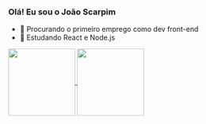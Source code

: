 ### Olá! Eu sou o João Scarpim

- 🔭 Procurando o primeiro emprego como dev front-end
- 🌱 Estudando React e Node.js


<div>
      <a href="https://github.com/Joao-Scarpim">
     <img height="135em" align="center" src="https://github-readme-stats.vercel.app/api?username=Joao-Scarpim&hide=prs,issues,contribs&count_private=true&show_icons=true&theme=rose_pine" />
     <img height="135em" align="center" src="https://github-readme-stats.vercel.app/api/top-langs/?username=Joao-Scarpim&layout=compact&theme=rose_pine" />
</div>

